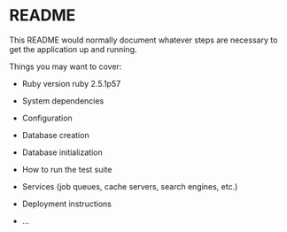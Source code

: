 # README

This README would normally document whatever steps are necessary to get the
application up and running.

Things you may want to cover:

* Ruby version
ruby 2.5.1p57
* System dependencies

* Configuration

* Database creation

* Database initialization

* How to run the test suite

* Services (job queues, cache servers, search engines, etc.)

* Deployment instructions

* ...
